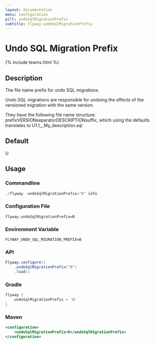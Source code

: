 ```yaml
---
layout: documentation
menu: configuration
pill: undoSqlMigrationPrefix
subtitle: flyway.undoSqlMigrationPrefix
---
```


# Undo SQL Migration Prefix
{% include teams.html %}

## Description
The file name prefix for undo SQL migrations.

Undo SQL migrations are responsible for undoing the effects of the versioned migration with the same version.

They have the following file name structure: prefixVERSIONseparatorDESCRIPTIONsuffix, which using the defaults translates to U1.1__My_description.sql

## Default
U

## Usage

### Commandline
```powershell
./flyway -undoSqlMigrationPrefix="B" info
```

### Configuration File
```properties
flyway.undoSqlMigrationPrefix=B
```

### Environment Variable
```properties
FLYWAY_UNDO_SQL_MIGRATION_PREFIX=B
```

### API
```java
Flyway.configure()
    .undoSqlMigrationPrefix("B")
    .load()
```

### Gradle
```groovy
flyway {
    undoSqlMigrationPrefix = 'B'
}
```

### Maven
```xml
<configuration>
    <undoSqlMigrationPrefix>B</undoSqlMigrationPrefix>
</configuration>
```